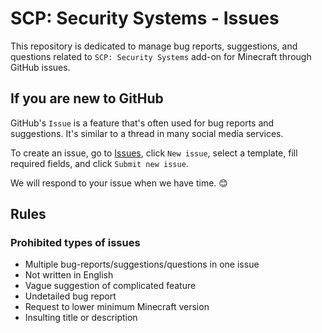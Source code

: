 # SCP: Security Systems - Issues

This repository is dedicated to manage bug reports, suggestions, and questions related to `SCP: Security Systems` add-on for Minecraft through GitHub issues.

## If you are new to GitHub

GitHub's `Issue` is a feature that's often used for bug reports and suggestions. It's similar to a thread in many social media services.

To create an issue, go to [Issues](../../issues), click `New issue`, select a template, fill required fields, and click `Submit new issue`.

We will respond to your issue when we have time. 😊

## Rules

### Prohibited types of issues

- Multiple bug-reports/suggestions/questions in one issue
- Not written in English
- Vague suggestion of complicated feature
- Undetailed bug report
- Request to lower minimum Minecraft version
- Insulting title or description
